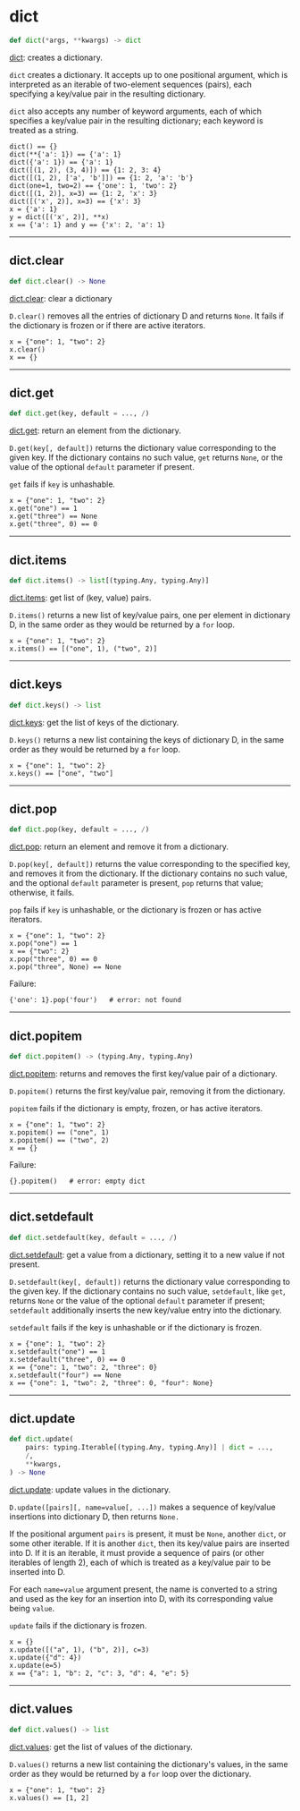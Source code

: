 # dict

```python
def dict(*args, **kwargs) -> dict
```

[dict]( https://github.com/bazelbuild/starlark/blob/master/spec.md#dict ): creates a dictionary.

`dict` creates a dictionary. It accepts up to one positional argument,
which is interpreted as an iterable of two-element sequences
(pairs), each specifying a key/value pair in the
resulting dictionary.

`dict` also accepts any number of keyword arguments, each of which
specifies a key/value pair in the resulting dictionary; each keyword
is treated as a string.

```
dict() == {}
dict(**{'a': 1}) == {'a': 1}
dict({'a': 1}) == {'a': 1}
dict([(1, 2), (3, 4)]) == {1: 2, 3: 4}
dict([(1, 2), ['a', 'b']]) == {1: 2, 'a': 'b'}
dict(one=1, two=2) == {'one': 1, 'two': 2}
dict([(1, 2)], x=3) == {1: 2, 'x': 3}
dict([('x', 2)], x=3) == {'x': 3}
x = {'a': 1}
y = dict([('x', 2)], **x)
x == {'a': 1} and y == {'x': 2, 'a': 1}
```

---

## dict.clear

```python
def dict.clear() -> None
```

[dict.clear]( https://github.com/bazelbuild/starlark/blob/master/spec.md#dict·clear ): clear a dictionary

`D.clear()` removes all the entries of dictionary D and returns `None`.
It fails if the dictionary is frozen or if there are active iterators.

```
x = {"one": 1, "two": 2}
x.clear()
x == {}
```

---

## dict.get

```python
def dict.get(key, default = ..., /)
```

[dict.get]( https://github.com/bazelbuild/starlark/blob/master/spec.md#dict·get ): return an element from the dictionary.

`D.get(key[, default])` returns the dictionary value corresponding to
the given key. If the dictionary contains no such value, `get`
returns `None`, or the value of the optional `default` parameter if
present.

`get` fails if `key` is unhashable.

```
x = {"one": 1, "two": 2}
x.get("one") == 1
x.get("three") == None
x.get("three", 0) == 0
```

---

## dict.items

```python
def dict.items() -> list[(typing.Any, typing.Any)]
```

[dict.items]( https://github.com/bazelbuild/starlark/blob/master/spec.md#dict·items ): get list of (key, value) pairs.

`D.items()` returns a new list of key/value pairs, one per element in
dictionary D, in the same order as they would be returned by a `for`
loop.

```
x = {"one": 1, "two": 2}
x.items() == [("one", 1), ("two", 2)]
```

---

## dict.keys

```python
def dict.keys() -> list
```

[dict.keys]( https://github.com/bazelbuild/starlark/blob/master/spec.md#dict·keys ): get the list of keys of the dictionary.

`D.keys()` returns a new list containing the keys of dictionary D, in
the same order as they would be returned by a `for` loop.

```
x = {"one": 1, "two": 2}
x.keys() == ["one", "two"]
```

---

## dict.pop

```python
def dict.pop(key, default = ..., /)
```

[dict.pop]( https://github.com/bazelbuild/starlark/blob/master/spec.md#dict·pop ): return an element and remove it from a dictionary.

`D.pop(key[, default])` returns the value corresponding to the specified
key, and removes it from the dictionary.  If the dictionary contains no
such value, and the optional `default` parameter is present, `pop`
returns that value; otherwise, it fails.

`pop` fails if `key` is unhashable, or the dictionary is frozen or has
active iterators.

```
x = {"one": 1, "two": 2}
x.pop("one") == 1
x == {"two": 2}
x.pop("three", 0) == 0
x.pop("three", None) == None
```

Failure:

```
{'one': 1}.pop('four')   # error: not found
```

---

## dict.popitem

```python
def dict.popitem() -> (typing.Any, typing.Any)
```

[dict.popitem]( https://github.com/bazelbuild/starlark/blob/master/spec.md#dict·popitem ): returns and removes the first key/value pair of a dictionary.

`D.popitem()` returns the first key/value pair, removing it from the
dictionary.

`popitem` fails if the dictionary is empty, frozen, or has active
iterators.

```
x = {"one": 1, "two": 2}
x.popitem() == ("one", 1)
x.popitem() == ("two", 2)
x == {}
```

Failure:

```
{}.popitem()   # error: empty dict
```

---

## dict.setdefault

```python
def dict.setdefault(key, default = ..., /)
```

[dict.setdefault]( https://github.com/bazelbuild/starlark/blob/master/spec.md#dict·setdefault ): get a value from a dictionary, setting it to a new value if not present.

`D.setdefault(key[, default])` returns the dictionary value
corresponding to the given key. If the dictionary contains no such
value, `setdefault`, like `get`, returns `None` or the value of the
optional `default` parameter if present; `setdefault` additionally
inserts the new key/value entry into the dictionary.

`setdefault` fails if the key is unhashable or if the dictionary is
frozen.

```
x = {"one": 1, "two": 2}
x.setdefault("one") == 1
x.setdefault("three", 0) == 0
x == {"one": 1, "two": 2, "three": 0}
x.setdefault("four") == None
x == {"one": 1, "two": 2, "three": 0, "four": None}
```

---

## dict.update

```python
def dict.update(
    pairs: typing.Iterable[(typing.Any, typing.Any)] | dict = ...,
    /,
    **kwargs,
) -> None
```

[dict.update]( https://github.com/bazelbuild/starlark/blob/master/spec.md#dict·update ): update values in the dictionary.

`D.update([pairs][, name=value[, ...])` makes a sequence of key/value
insertions into dictionary D, then returns `None.`

If the positional argument `pairs` is present, it must be `None`,
another `dict`, or some other iterable.
If it is another `dict`, then its key/value pairs are inserted into D.
If it is an iterable, it must provide a sequence of pairs (or other
iterables of length 2), each of which is treated as a key/value pair
to be inserted into D.

For each `name=value` argument present, the name is converted to a
string and used as the key for an insertion into D, with its
corresponding value being `value`.

`update` fails if the dictionary is frozen.

```
x = {}
x.update([("a", 1), ("b", 2)], c=3)
x.update({"d": 4})
x.update(e=5)
x == {"a": 1, "b": 2, "c": 3, "d": 4, "e": 5}
```

---

## dict.values

```python
def dict.values() -> list
```

[dict.values]( https://github.com/bazelbuild/starlark/blob/master/spec.md#dict·values ): get the list of values of the dictionary.

`D.values()` returns a new list containing the dictionary's values, in
the same order as they would be returned by a `for` loop over the
dictionary.

```
x = {"one": 1, "two": 2}
x.values() == [1, 2]
```